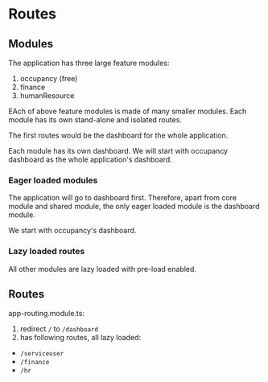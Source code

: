 # Routes

## Modules
The application has three large feature modules: 

1. occupancy (free)
1. finance
1. humanResource

EAch of above feature modules is made of many smaller modules. Each module has its own stand-alone and isolated routes.

The first routes would be the dashboard for the whole application.

Each module has its own dashboard. We will start with occupancy dashboard as the whole application's dashboard.

### Eager loaded modules

The application will go to dashboard first. Therefore, apart from core module and shared module, the only eager loaded module is the dashboard module.

We start with occupancy's dashboard.

### Lazy loaded routes

All other modules are lazy loaded with pre-load enabled.

## Routes

app-routing.module.ts: 

1. redirect `/` to `/dashboard`
1. has following routes, all lazy loaded: 
 * `/serviceuser`
 * `/finance`
 * `/hr`
 
 

